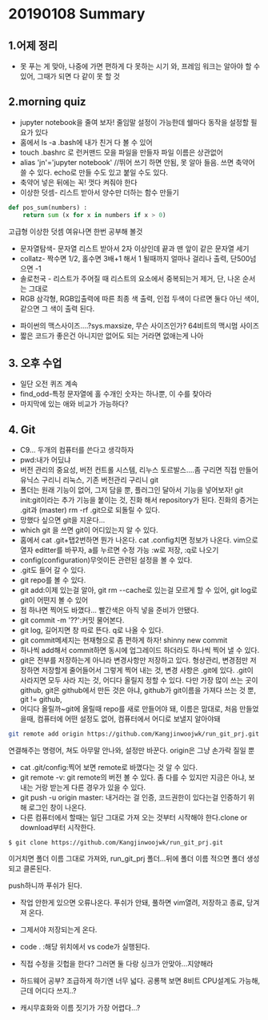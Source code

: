 # 20190108 Summary

## 1.어제 정리

* 못 푸는 게 맞아, 나중에 가면 편하게 다 못하는 시기 와, 프레임 워크는 알아야 할 수 있어, 그때가 되면 다 같이 못 할 것

## 2.morning quiz

* jupyter notebook을 줄여 보자! 줄임말 설정이 가능한데 쉘마다 동작을 설정할 필요가 있다
* 홈에서 ls -a  .bash에 내가 친거 다 볼 수 있어
* touch .bashrc  로 런커맨드 모을 파일을 만들자 파일 이름은 상관없어
* alias 'jn'='jupyter notebook' //뛰어 쓰기 하면 안됨, 못 알아 들음. 쓰면  축약어 쓸 수 있다. echo로 만들 수도 있고 붙일 수도 있다.
* 축약어 넣은 뒤에는 꼭! 껏다 켜줘야 한다
* 이상한 덧셈- 리스트 받아서 양수만 더하는 함수 만들기

```python
def pos_sum(numbers) :
    return sum (x for x in numbers if x > 0)
```

고급형 이상한 덧셈 여유나면 한번 공부해 볼것

- 문자열탐색- 문자열 리스트 받아서 2자 이상인데 끝과 맨 앞이 같은 문자열 세기
- collatz- 짝수면 1/2, 홀수면 3배+1 해서 1 될때까지 얼마나 걸리나 출력, 단500넘으면 -1
- 솔로천국 - 리스트가 주어질 때 리스트의 요소에서 중복되는거 제거, 단, 나온 순서는 그대로
- RGB 삼각형, RGB입출력에 따른 최종 색 출력, 인접 두색이 다르면 둘다 아닌 색이, 같으면 그 색이 출력 된다.

* 파이썬의 맥스사이즈....?sys.maxsize,  무슨 사이즈인가? 64비트의 맥시멈 사이즈
* 짧은 코드가 좋은건 아니지만 없어도 되는 거라면 없애는게 나아

## 3. 오후 수업

* 일단 오전 퀴즈 계속
* find_odd-특정 문자열에 홀 수개인 숫자는 하나뿐, 이 수를 찾아라
* 마지막에 있는 애와 비교가 가능하다?

## 4. Git

* C9... 두개의 컴퓨터를 쓴다고 생각하자
* pwd:내가 어딨냐
* 버전 관리의 중요성, 버전 컨트롤 시스템, 리누스 토르발스....좀 구리면 직접 만들어 유닉스 구리니 리눅스, 기존 버전관리 구리니 git
* 폴더는 원래 기능이 없어, 그저 담을 뿐, 플러그인 달아서 기능을 넣어보자! git init:git이라는 추가 기능을 붙이는 것, 진화 해서 repository가 된다. 진화의 증거는 .git과 (master) rm -rf .git으로 되돌릴 수 있다.
* 망했다 싶으면 git을 지운다...
* which git 을 쓰면 git이 어디있는지 알 수 있다.
* 홈에서 cat .git+탭2번하면 뭔가 나온다. cat .config치면 정보가 나온다. vim으로 열자 editter를 바꾸자, a를 누르면 수정 가능 :w로 저장, :q로 나오기
* config(configuration)무엇이든 관련된 설정을 볼 수 있다.
* .git도 들어 갈 수 있다. 
* git repo를 볼 수 있다. 
* git add:이제 있는걸 알아, git rm --cache로 있는걸 모르게 할 수 있어, git log로 git이 어떤지 볼 수 있어
* 점 하나면 찍어도 바꼈다... 빨간색은 아직 넣을 준비가 안됐다.
* git commit -m '??':커밋  물어본다.
* git log, 길어지면 창 따로 뜬다. q로 나올 수 있다.
* git commit메세지는 현재형으로 좀 편하게 하자! shinny new commit
* 하나씩 add해서 commit하면 동시에 업그레이드 하더라도 하나씩 찍어 낼 수 있다.
* git은 전부를 저장하는게 아니라 변경사항만 저장하고 있다. 형상관리, 변경점만 저장하면 저장할게 줄어들어서 그렇게 찍어 내는 것, 변경 사항은 .git에 있다. .git이 사라지면 모두 사라 지는 것, 어디다 올릴지 정할 수 있다. 다만 가장 많이 쓰는 곳이 github, git은 github에서 만든 것은 아냐, github가 git이름을 가져다 쓰는 것 뿐, git != github, 
* 어디다 올릴까~git에 올릴때 repo를 새로 만들어야 돼, 이름은 맘대로, 처음 만들었을때, 컴퓨터에 어떤 설정도 없어, 컴퓨터에서 어디로 보낼지 알아야돼

```bash
git remote add origin https://github.com/Kangjinwoojwk/run_git_prj.git
```

연결해주는 명령어, 쳐도 아무말 안나와, 설정만 바꾼다. origin은 그냥 손가락 질일 뿐

* cat .git/config:찍어 보면 remote로 바꼈다는 것 알 수 있다.
* git remote -v: git remote의 버전 볼 수 있다. 좀 다를 수 있지만 지금은 아냐, 보내는 거랑 받는게 다른 경우가 있을 수 있다.
* git push -u origin master: 내거라는 걸 인증, 코드권한이 있다는걸 인증하기 위해 로그인 창이 나온다.
* 다른 컴퓨터에서 할때는 일단 그대로 가져 오는 것부터 시작해야 한다.clone or download부터 시작한다. 

`$ git clone https://github.com/Kangjinwoojwk/run_git_prj.git                    `

이거치면 폴더 이름 그대로 가져와, run_git_prj 폴더...뒤에 폴더 이름 적으면 폴더 생성되고 클론된다.

push하니까 푸쉬가 된다.

* 작업 안한게 있으면 오류나온다. 푸쉬가 안돼, 풀하면 vim열려, 저장하고 종료, 당겨져 온다. 
* 그제서야 저장되는게 온다.
* code . :해당 위치에서 vs code가 실행된다.
* 직접 수정을 깃헙을 한다? 그러면 둘 다랑 싱크가 안맞아...지양해라











* 하드웨어 공부? 조급하게 하기엔 너무 넓다. 공룡책 보면 8비트 CPU설계도 가능해, 근데 어디다 쓰지..?
* 캐시무효화와 이름 짓기가 가장 어렵다...?